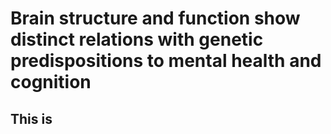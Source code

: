 # Brain structure and function show distinct relations with genetic predispositions to mental health and cognition 

## This is 

